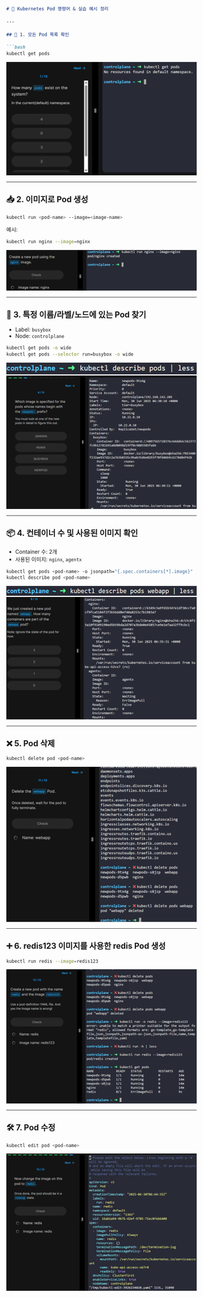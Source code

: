 ````markdown
# 📘 Kubernetes Pod 명령어 & 실습 예시 정리

---

## 📌 1. 모든 Pod 목록 확인

```bash
kubectl get pods
````

![alt text](image.png)

---

## 📥 2. 이미지로 Pod 생성

```bash
kubectl run <pod-name> --image=<image-name>
```

예시:

```bash
kubectl run nginx --image=nginx
```

![alt text](image-1.png)

---

## 🔎 3. 특정 이름/라벨/노드에 있는 Pod 찾기

* Label: `busybox`
* Node: `controlplane`

```bash
kubectl get pods -o wide
kubectl get pods --selector run=busybox -o wide
```

![alt text](image-3.png)
![alt text](image-2.png)

---

## 📦 4. 컨테이너 수 및 사용된 이미지 확인

* Container 수: 2개
* 사용된 이미지: `nginx`, `agentx`

```bash
kubectl get pods <pod-name> -o jsonpath="{.spec.containers[*].image}"
kubectl describe pod <pod-name>
```

![alt text](image-5.png)
![alt text](image-4.png)

---

## ❌ 5. Pod 삭제

```bash
kubectl delete pod <pod-name>
```

![alt text](image-6.png)

---

## ➕ 6. redis123 이미지를 사용한 redis Pod 생성

```bash
kubectl run redis --image=redis123
```

![alt text](image-7.png)

---

## 🛠 7. Pod 수정

```bash
kubectl edit pod <pod-name>
```

![alt text](image-8.png)

```
```
